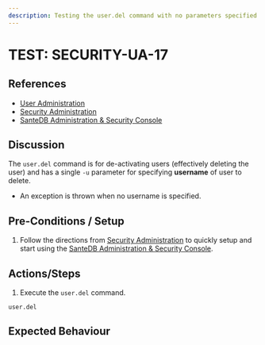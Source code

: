 ```yaml
---
description: Testing the user.del command with no parameters specified.
---
```


# TEST: SECURITY-UA-17

## References

* [User Administration](../../../../../operations/host-administration/santedb-icdr-admin-console/user-administration.md)
* [Security Administration](../../../../../operations/security-administration/#demo-environment) 
* [SanteDB Administration & Security Console](../../../../../operations/host-administration/santedb-icdr-admin-console/)

## Discussion

The `user.del` command is for de-activating users \(effectively deleting the user\) and has a single `-u` parameter for specifying **username** of user to delete. 

* An exception is thrown when no username is specified.

## Pre-Conditions / Setup

1. Follow the directions from [Security Administration](../../../../../operations/security-administration/#demo-environment) to quickly setup and start using the [SanteDB Administration & Security Console](../../../../../operations/host-administration/santedb-icdr-admin-console/).

## Actions/Steps

1. Execute the `user.del` command.

```text
user.del
```

## Expected Behaviour

